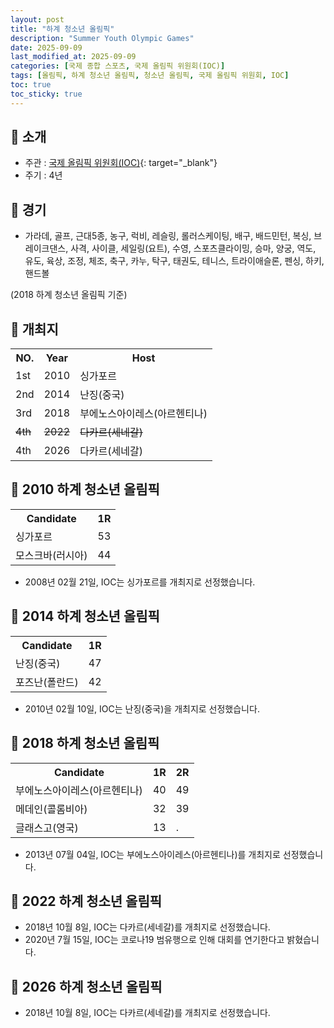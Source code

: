 ```yaml
---
layout: post
title: "하계 청소년 올림픽"
description: "Summer Youth Olympic Games"
date: 2025-09-09
last_modified_at: 2025-09-09
categories: [국제 종합 스포츠, 국제 올림픽 위원회(IOC)]
tags: [올림픽, 하계 청소년 올림픽, 청소년 올림픽, 국제 올림픽 위원회, IOC]
toc: true
toc_sticky: true
---
```

## 📜 소개
* 주관 : [국제 올림픽 위원회(IOC)](https://www.olympics.com/ioc){: target="_blank"}
* 주기 : 4년

## 📜 경기
* 가라데, 골프, 근대5종, 농구, 럭비, 레슬링, 롤러스케이팅, 배구, 배드민턴, 복싱, 브레이크댄스, 사격, 사이클, 세일링(요트), 수영, 스포츠클라이밍, 승마, 양궁, 역도, 유도, 육상, 조정, 체조, 축구, 카누, 탁구, 태권도, 테니스, 트라이애슬론, 펜싱, 하키, 핸드볼

(2018 하계 청소년 올림픽 기준)

## 📜 개최지

<html>

<head>
    <meta charset="UTF-8">
</head>

<body>
    <table>
        <tr class="header-row">
            <th class="col-no">NO.</th>
            <th class="col-year">Year</th>
            <th class="col-host">Host</th>
        </tr>
        <tr>
            <td>1st</td>
            <td>2010</td>
            <td>싱가포르</td>
        </tr>
        <tr>
            <td>2nd</td>
            <td>2014</td>
            <td>난징(중국)</td>
        </tr>
        <tr>
            <td>3rd</td>
            <td>2018</td>
            <td>부에노스아이레스(아르헨티나)</td>
        </tr>
        <tr>
            <td><del>4th</del></td>
            <td><del>2022</del></td>
            <td><del>다카르(세네갈)</del></td>
        </tr>
        <tr>
            <td>4th</td>
            <td>2026</td>
            <td>다카르(세네갈)</td>
        </tr>
    </table>
</body>

</html>

## 📜 2010 하계 청소년 올림픽

<html>

<head>
    <meta charset="UTF-8">
</head>

<body>
    <table>
        <tr class="header-row">
            <th class="col-Candidate-70">Candidate</th>
            <th class="col-Round-30">1R</th>
        </tr>
        <tr>
            <td><span class="foreign-host">싱가포르</span></td>
            <td><span class="foreign-host2">53</span></td>
        </tr>
        <tr>
            <td>모스크바(러시아)</td>
            <td>44</td>
        </tr>
    </table>
</body>

</html>

* 2008년 02월 21일, IOC는 <span class="foreign-host">싱가포르</span>를 개최지로 선정했습니다.

## 📜 2014 하계 청소년 올림픽

<html>

<head>
    <meta charset="UTF-8">
</head>

<body>
    <table>
        <tr class="header-row">
            <th class="col-Candidate-70">Candidate</th>
            <th class="col-Round-30">1R</th>
        </tr>
        <tr>
            <td><span class="foreign-host">난징(중국)</span></td>
            <td><span class="foreign-host2">47</span></td>
        </tr>
        <tr>
            <td>포즈난(폴란드)</td>
            <td>42</td>
        </tr>
    </table>
</body>

</html>

* 2010년 02월 10일, IOC는 <span class="foreign-host">난징(중국)</span>을 개최지로 선정했습니다.

## 📜 2018 하계 청소년 올림픽

<html>

<head>
    <meta charset="UTF-8">
</head>

<body>
    <table>
        <tr class="header-row">
            <th class="col-Candidate-70">Candidate</th>
            <th class="col-Round-15">1R</th>
            <th class="col-Round-15">2R</th>
        </tr>
        <tr>
            <td><span class="foreign-host">부에노스아이레스(아르헨티나)</span></td>
            <td><span class="foreign-host2">40</span></td>
            <td><span class="foreign-host2">49</span></td>
        </tr>
        <tr>
            <td>메데인(콜롬비아)</td>
            <td>32</td>
            <td>39</td>
        </tr>
        <tr>
            <td>글래스고(영국)</td>
            <td>13</td>
            <td>.</td>
        </tr>
    </table>
</body>

</html>

*  2013년 07월 04일, IOC는 <span class="foreign-host">부에노스아이레스(아르헨티나)</span>를 개최지로 선정했습니다.

## 📜 2022 하계 청소년 올림픽
* 2018년 10월 8일, IOC는 <span class="foreign-host">다카르(세네갈)</span>를 개최지로 선정했습니다.
* 2020년 7월 15일, IOC는 코로나19 범유행으로 인해 대회를 연기한다고 밝혔습니다.

## 📜 2026 하계 청소년 올림픽
* 2018년 10월 8일, IOC는 <span class="foreign-host">다카르(세네갈)</span>를 개최지로 선정했습니다.
